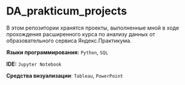 # DA_prakticum_projects

В этом репозитории хранятся проекты, выполненные мной в ходе прохождения расширенного курса по анализу данных от образовательного сервиса Яндекс.Практикума.

**Языки программирования:** `Python`, `SQL`

**IDE:** `Jupyter Notebook`

**Средства визуализации**: `Tableau`, `PowerPoint`

